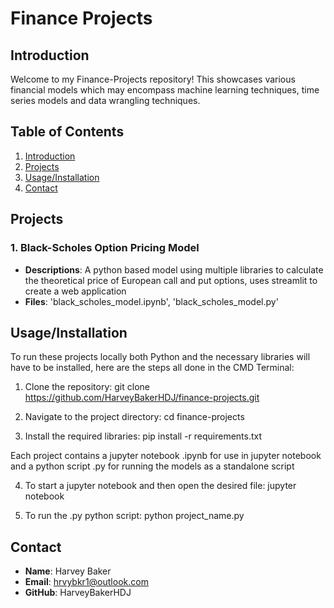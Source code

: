 # Finance Projects
## Introduction

Welcome to my Finance-Projects repository! 
This showcases various financial models which may encompass machine learning techniques, 
time series models and data wrangling techniques.

## Table of Contents
 1. [Introduction](#introduction)
 2. [Projects](#projects)
 3. [Usage/Installation](#usage/installation)
 4. [Contact](#contact)

## Projects

### 1. Black-Scholes Option Pricing Model
- **Descriptions**: A python based model using multiple libraries to calculate the theoretical price of European call and put options, uses streamlit to create a web application
- **Files**: 'black_scholes_model.ipynb', 'black_scholes_model.py'


## Usage/Installation

To run these projects locally both Python and the necessary libraries will have to be installed, here are the steps all done in the CMD Terminal:

1. Clone the repository:
    git clone https://github.com/HarveyBakerHDJ/finance-projects.git

2. Navigate to the project directory:
    cd finance-projects

3. Install the required libraries:
    pip install -r requirements.txt

Each project contains a jupyter notebook .ipynb for use in jupyter notebook and a python script .py for running the models as a standalone script

4. To start a jupyter notebook and then open the desired file:
    jupyter notebook

5. To run the .py python script:
    python project_name.py

## Contact

- **Name**: Harvey Baker
- **Email**: hrvybkr1@outlook.com
- **GitHub**: HarveyBakerHDJ
